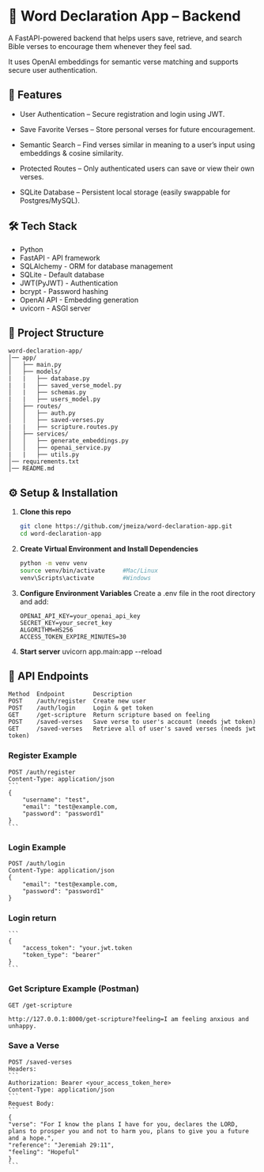 # 📖 Word Declaration App – Backend

A FastAPI-powered backend that helps users save, retrieve, and search Bible verses to encourage them whenever they feel sad.

It uses OpenAI embeddings for semantic verse matching and supports secure user authentication.

## 🚀 Features
- User Authentication – Secure registration and login using JWT.

- Save Favorite Verses – Store personal verses for future encouragement.

- Semantic Search – Find verses similar in meaning to a user’s input using embeddings & cosine similarity.

- Protected Routes – Only authenticated users can save or view their own verses.

- SQLite Database – Persistent local storage (easily swappable for Postgres/MySQL).

## 🛠️ Tech Stack
- Python
- FastAPI - API framework
- SQLAlchemy - ORM for database management
- SQLite - Default database
- JWT(PyJWT) - Authentication
- bcrypt - Password hashing
- OpenAI API - Embedding generation
- uvicorn - ASGI server

## 📁 Project Structure
```
word-declaration-app/
│── app/
│   ├── main.py              
│   ├── models/
|   |   ├── database.py
|   |   ├── saved_verse_model.py            
│   |   ├── schemas.py
|   |   ├── users_model.py           
│   ├── routes/
│   │   ├── auth.py        
│   │   ├── saved-verses.py   
|   |   ├── scripture.routes.py      
│   ├── services/
│   │   ├── generate_embeddings.py
│   │   ├── openai_service.py
|   |   ├── utils.py 
│── requirements.txt                        
│── README.md
```

## ⚙️ Setup & Installation

1. **Clone this repo**
   ```bash
   git clone https://github.com/jmeiza/word-declaration-app.git
   cd word-declaration-app
   ```

2. **Create Virtual Environment and Install Dependencies**
   ```bash
   python -m venv venv
   source venv/bin/activate     #Mac/Linux
   venv\Scripts\activate        #Windows
   ```

3. **Configure Environment Variables**
    Create a .env file in the root directory and add:
    ```
    OPENAI_API_KEY=your_openai_api_key
    SECRET_KEY=your_secret_key
    ALGORITHM=HS256
    ACCESS_TOKEN_EXPIRE_MINUTES=30
    ```

4. **Start server**
   uvicorn app.main:app --reload


## 📡 API Endpoints
    Method	Endpoint	    Description
    POST	/auth/register	Create new user
    POST	/auth/login	    Login & get token
    GET     /get-scripture  Return scripture based on feeling
    POST    /saved-verses   Save verse to user's account (needs jwt token)
    GET     /saved-verses   Retrieve all of user's saved verses (needs jwt token)

### Register Example
    POST /auth/register
    Content-Type: application/json
    ```
    {
        "username": "test",
        "email": "test@example.com,
        "password": "password1"
    }
    ```

### Login Example
    POST /auth/login
    Content-Type: application/json
    {
        "email": "test@example.com,
        "password": "password1"
    }
### Login return
    ```
    {
        "access_token": "your.jwt.token
        "token_type": "bearer"
    }
    ```
    
### Get Scripture Example (Postman)
    GET /get-scripture

    http://127.0.0.1:8000/get-scripture?feeling=I am feeling anxious and unhappy.

### Save a Verse
    POST /saved-verses
    Headers:
    ```
    Authorization: Bearer <your_access_token_here>
    Content-Type: application/json
    ```
    Request Body:
    ```
    {
    "verse": "For I know the plans I have for you, declares the LORD, plans to prosper you and not to harm you, plans to give you a future and a hope.",
    "reference": "Jeremiah 29:11",
    "feeling": "Hopeful"
    }
    ```